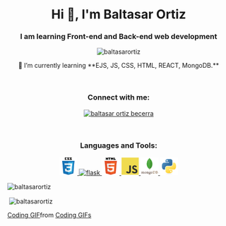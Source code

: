 <h1 align="center">Hi 👋, I'm Baltasar Ortiz</h1>
<h3 align="center">I am learning Front-end and Back-end web development</h3>

<p align="center"> <img src="https://komarev.com/ghpvc/?username=baltasarortiz&label=Profile%20views&color=0e75b6&style=flat" alt="baltasarortiz" /> </p>

<p align="center">
    🌱 I’m currently learning **EJS, JS, CSS, HTML, REACT, MongoDB.**
</p>

<br>

<h3 align="center">Connect with me:</h3>
<p align="center">
<a href="https://www.linkedin.com/in/baltasar-ortiz-becerra-216113255/" target="blank"><img align="center" src="https://raw.githubusercontent.com/rahuldkjain/github-profile-readme-generator/master/src/images/icons/Social/linked-in-alt.svg" alt="baltasar ortiz becerra" height="30" width="40" /></a>
</p>

<br>

<h3 align="center">Languages and Tools:</h3>
<p align="center"> <a href="https://www.w3schools.com/css/" target="_blank" rel="noreferrer"> <img src="https://raw.githubusercontent.com/devicons/devicon/master/icons/css3/css3-original-wordmark.svg" alt="css3" width="40" height="40"/> </a> <a href="https://flask.palletsprojects.com/" target="_blank" rel="noreferrer"> <img src="https://www.vectorlogo.zone/logos/pocoo_flask/pocoo_flask-icon.svg" alt="flask" width="40" height="40"/> </a> <a href="https://www.w3.org/html/" target="_blank" rel="noreferrer"> <img src="https://raw.githubusercontent.com/devicons/devicon/master/icons/html5/html5-original-wordmark.svg" alt="html5" width="40" height="40"/> </a> <a href="https://developer.mozilla.org/en-US/docs/Web/JavaScript" target="_blank" rel="noreferrer"> <img src="https://raw.githubusercontent.com/devicons/devicon/master/icons/javascript/javascript-original.svg" alt="javascript" width="40" height="40"/> </a> <a href="https://www.mongodb.com/" target="_blank" rel="noreferrer"> <img src="https://raw.githubusercontent.com/devicons/devicon/master/icons/mongodb/mongodb-original-wordmark.svg" alt="mongodb" width="40" height="40"/> </a> <a href="https://www.python.org" target="_blank" rel="noreferrer"> <img src="https://raw.githubusercontent.com/devicons/devicon/master/icons/python/python-original.svg" alt="python" width="40" height="40"/> </a> </p>

<p><img align="center" src="https://github-readme-stats.vercel.app/api/top-langs?username=baltasarortiz&show_icons=true&locale=en&layout=compact" alt="baltasarortiz" /></p>

<p>&nbsp;<img align="center" src="https://github-readme-stats.vercel.app/api?username=baltasarortiz&show_icons=true&locale=en" alt="baltasarortiz" /></p>

<p>
    <div class="tenor-gif-embed" data-postid="25731151" data-share-method="host" data-aspect-ratio="1.78771"
    data-width="100%"><a href="https://tenor.com/view/coding-gif-25731151">Coding GIF</a>from <a
        href="https://tenor.com/search/coding-gifs">Coding GIFs</a>
    </div>
    <script type="text/javascript" async src="https://tenor.com/embed.js"></script>
</p>
